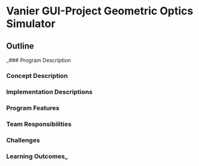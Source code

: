 # Vanier GUI-Project Geometric Optics Simulator
## Outline
_### Program Description
### Concept Description
### Implementation Descriptions

### Program Features
### Team Responsibilities
### Challenges
### Learning Outcomes_
